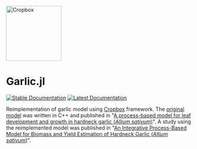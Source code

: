 <a href="https://github.com/cropbox/Cropbox.jl" target="_blank"><img src="docs/src/assets/logo.svg" alt="Cropbox" width="150"></a>

# Garlic.jl

[![Stable Documentation](https://img.shields.io/badge/docs-stable-blue.svg)](https://cropbox.github.io/Garlic.jl/stable/)
[![Latest Documentation](https://img.shields.io/badge/docs-dev-blue.svg)](https://cropbox.github.io/Garlic.jl/dev/)

Reimplementation of garlic model using [Cropbox](https://github.com/cropbox/Cropbox.jl) framework. The [original model](https://github.com/uwkimlab/cropbox-garlic) was written in C++ and published in "[A process-based model for leaf development and growth in hardneck garlic (*Allium sativum*)](https://doi.org/10.1093/aob/mcz060)". A study using the reimplemented model was published in "[An Integrative Process-Based Model for Biomass and Yield Estimation of Hardneck Garlic (*Allium sativum*)](https://doi.org/10.3389/fpls.2022.783810)".
